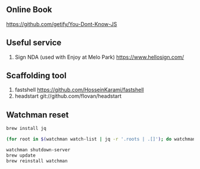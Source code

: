 ## Online Book

https://github.com/getify/You-Dont-Know-JS

## Useful service

1. Sign NDA (used with Enjoy at Melo Park)
https://www.hellosign.com/

## Scaffolding tool

1. fastshell  https://github.com/HosseinKarami/fastshell
2. headstart  git://github.com/flovan/headstart

## Watchman reset

```bash
brew install jq

(for root in $(watchman watch-list | jq -r '.roots | .[]'); do watchman watch-del "$root" ; done)

watchman shutdown-server
brew update
brew reinstall watchman
```

